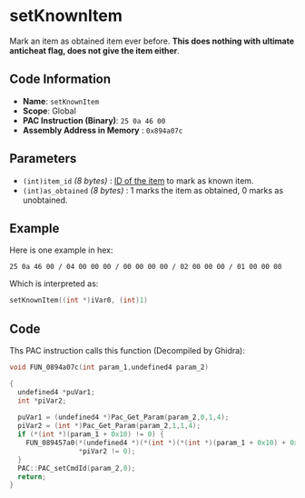 # setKnownItem

Mark an item as obtained item ever before. **This does nothing with ultimate anticheat flag, does not give the item either**.

## Code Information

- **Name**: `setKnownItem`
- **Scope**: Global
- **PAC Instruction (Binary)**: `25 0a 46 00`
- **Assembly Address in Memory** : `0x894a07c`

## Parameters

- `(int)item_id` *(8 bytes)* : [ID of the item](./guide/reference-table.md#item-id--weaponparam-id-indexes) to mark as known item.
- `(int)as_obtained` *(8 bytes)* : 1 marks the item as obtained, 0 marks as unobtained.

## Example

Here is one example in hex:

```25 0a 46 00 / 04 00 00 00 / 00 00 00 00 / 02 00 00 00 / 01 00 00 00```

Which is interpreted as:

```c
setKnownItem((int *)iVar0, (int)1)
```

## Code

Ths PAC instruction calls this function (Decompiled by Ghidra):

```c
void FUN_0894a07c(int param_1,undefined4 param_2)

{
  undefined4 *puVar1;
  int *piVar2;
  
  puVar1 = (undefined4 *)Pac_Get_Param(param_2,0,1,4);
  piVar2 = (int *)Pac_Get_Param(param_2,1,1,4);
  if (*(int *)(param_1 + 0x10) != 0) {
    FUN_089457a0(*(undefined4 *)(*(int *)(*(int *)(param_1 + 0x10) + 0x374) + 0x34),*puVar1,
                 *piVar2 != 0);
  }
  PAC::PAC_setCmdId(param_2,0);
  return;
}
```

